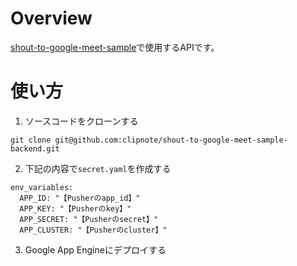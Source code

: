 # Overview
[shout-to-google-meet-sample](https://github.com/clipnote/shout-to-google-meet-sample)で使用するAPIです。

# 使い方
1. ソースコードをクローンする

```
git clone git@github.com:clipnote/shout-to-google-meet-sample-backend.git
```

2. 下記の内容で```secret.yaml```を作成する

```
env_variables:
  APP_ID: "【Pusherのapp_id】"
  APP_KEY: "【Pusherのkey】"
  APP_SECRET: "【Pusherのsecret】"
  APP_CLUSTER: "【Pusherのcluster】"
```

3. Google App Engineにデプロイする
